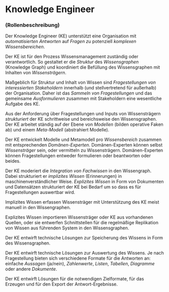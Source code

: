 # Knowledge Engineer

### (Rollenbeschreibung)

Der Knowledge Engineer (KE) unterstützt eine Organisation mit *automatisierten Antworten* auf *Fragen zu* potenziell *komplexen Wissensbereichen*.

Der KE ist für den Prozess Wissensmanagement zuständig oder verantwortlich. So gestaltet er die _Struktur_ des *Wissensgraphen* (Knowledge Graph) und koordiniert die Befüllung des Wissensgraphen mit Inhalten von *Wissensträgern*.

Maßgeblich für Struktur und Inhalt von Wissen sind *Fragestellungen von interessierten Stakeholdern* innerhalb (und stellvertretend für außerhalb) der Organisation. Daher ist das *Sammeln von Fragestellungen* und das gemeinsame *Ausformulieren* zusammen mit Stakeholdern eine wesentliche Aufgabe des KE.

Aus der Anforderung über Fragestellungen und Inputs von Wissensträgern *strukturiert* der KE schrittweise und bereichsweise den Wissensgraphen. Der KE arbeitet ständig auf der Ebene von *Modellen* (bilden operative Faken ab) und einem *Meta-Modell* (abstrahiert Modelle).

Der KE entwickelt Modelle und Metamodell pro *Wissensbereich* zusammen mit entsprechenden *Domänen-Experten*. Domänen-Experten können selbst *Wissensträger* sein, oder vermitteln zu Wissensträgern. Domänen-Experten können Fragestellungen entweder formulieren oder beantworten oder beides.

Der KE moderiert die *Integration von Fachwissen* in den Wissengraph. Dabei strukturiert er *implizites Wissen* (Erinnerungen) in maschinenverständlicher Weise. *Explizites Wissen* in Form von Dokumenten und Datensätzen strukturiert der KE bei Bedarf um so dass es für Fragestellungen auswertbar wird.

Implizites Wissen erfassen Wissensträger mit Unterstützung des KE meist manuell in den Wissengraphen.

Explizites Wissen importieren Wissensträger oder KE aus vorhandenen Quellen, oder sie entwerfen Schnittstellen für die regelmäßige Replikation von Wissen aus führenden System in den Wissensgraphen.

Der KE entwirft technische Lösungen zur Speicherung des Wissens in Form des Wissensgraphen.

Der KE entwirft technische Lösungen zur Auswertung des Wissens. Je nach Fragestellung bieten sich verschiedene Formate für die Antworten an: einfache *Aussagen* (ja/nein), *Zahlenwerte*, *Listen*, *Tabellen*, *Diagramme* oder andere *Dokumente*.

Der KE entwirft Lösungen für die notwendigen Zielformate, für das Erzeugen und für den Export der Antwort-Ergebnisse.
